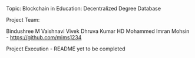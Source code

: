 Topic: Blockchain in Education: Decentralized Degree Database

Project Team:

Bindushree M
Vaishnavi Vivek 
Dhruva Kumar HD
Mohammed Imran Mohsin - https://github.com/mims1234

Project Execution  - README yet to be completed
